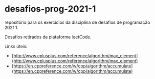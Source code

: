# desafios-prog-2021-1
repositório para os exercícios da disciplina de desafios de programação 2021.1.

Desafios retirados da plataforma [leetCode](https://leetcode.com/).

Links úteis:
- [http://www.cplusplus.com/reference/algorithm/max_element](http://www.cplusplus.com/reference/algorithm/max_element)
- [https://en.cppreference.com/w/cpp/algorithm/accumulate](https://en.cppreference.com/w/cpp/algorithm/accumulate)
